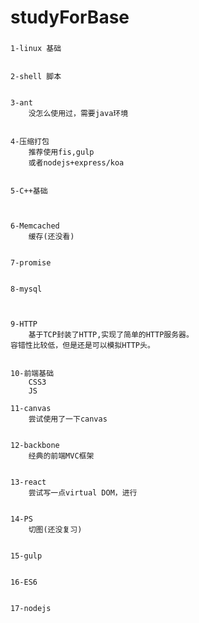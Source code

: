 # studyForBase


### 
    
    1-linux 基础
        

    2-shell 脚本


    3-ant
        没怎么使用过，需要java环境


    4-压缩打包
        推荐使用fis,gulp
        或者nodejs+express/koa


    5-C++基础



    6-Memcached
        缓存(还没看)


    7-promise
    

    8-mysql
        


    9-HTTP
        基于TCP封装了HTTP,实现了简单的HTTP服务器。
    容错性比较低，但是还是可以模拟HTTP头。


    10-前端基础
        CSS3
        JS

    11-canvas
        尝试使用了一下canvas


    12-backbone
        经典的前端MVC框架
    

    13-react
        尝试写一点virtual DOM，进行


    14-PS
        切图(还没复习)


    15-gulp
        

    16-ES6


    17-nodejs









